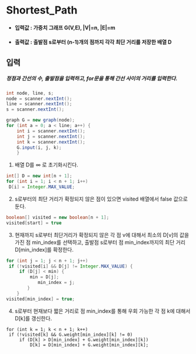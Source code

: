# Shortest_Path

- #### 입력값 : 가중치 그래프 G(V,E), |V|=n, |E|=m

- #### 출력값 : 출발점 s로부터 (n-1)개의 점까지 각각 최단 거리를 저장한 배열 D



## 입력

##### 정점과 간선의 수, 출발점을 입력하고, for문을 통해 간선 사이의 거리를 입력한다.

```java
int node, line, s;
node = scanner.nextInt();      
line = scanner.nextInt();      
s = scanner.nextInt();        

graph G = new graph(node);
for (int a = 0; a < line; a++) {
	int i = scanner.nextInt();
	int j = scanner.nextInt();
	int k = scanner.nextInt();
	G.input(i, j, k);
    }
```

1.  배열 D를 ∞ 로 초기화시킨다.  

   ```java
   int[] D = new int[n + 1]; 
   for (int i = 1; i < n + 1; i++)
   	D[i] = Integer.MAX_VALUE;
   ```

2.  s로부터의 최단 거리가 확정되지 않은 점이 있으면 visited 배열에서 false 값으로 둔다.

   ```java
   boolean[] visited = new boolean[n + 1];
   visited[start] = true
   ```

3.  현재까지 s로부터 최단거리가 확정되지 않은 각 점 v에 대해서 최소의 D[v]의 값을 가진 점 min_index를 선택하고, 출발점 s로부터 점 min_index까지의 최단 거리 D[min_index]를 확정한다.

   ```java
   for (int j = 1; j < n + 1; j++)
   	if (!visited[i] && D[j] != Integer.MAX_VALUE) {      
   		if (D[j] < min) {
   			min = D[j];
               min_index = j;
           }
       }
   visited[min_index] = true;  
   ```

4.  s로부터 현재보다 짧은 거리로 점 min_index를 통해 우회 가능한 각 점 k에 대해서 D[k]를 갱신한다.

   ```
   for (int k = 1; k < n + 1; k++)
   	if (!visited[k] && G.weight[min_index][k] != 0)       
       	if (D[k] > D[min_index] + G.weight[min_index][k]) 
           	D[k] = D[min_index] + G.weight[min_index][k];
   ```

   

